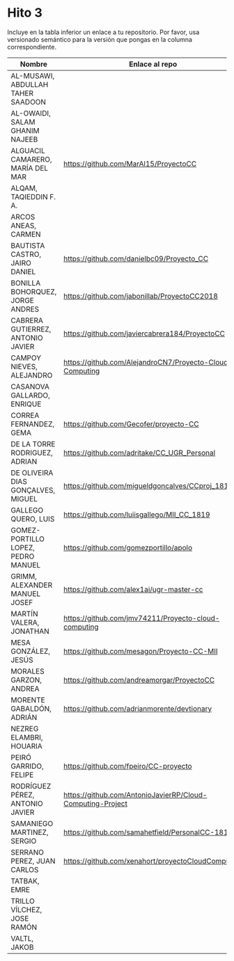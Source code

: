 # Hito 3

Incluye en la tabla inferior un enlace a tu repositorio. Por favor,
usa versionado semántico para la versión que pongas en la columna
correspondiente.

| Nombre   | Enlace al repo | Versión |
|----------|--------------- |---------|
| AL-MUSAWI,  ABDULLAH TAHER SAADOON | | |
| AL-OWAIDI,  SALAM GHANIM NAJEEB | | |
| ALGUACIL CAMARERO,  MARÍA DEL MAR | https://github.com/MarAl15/ProyectoCC | 4.0.0 **Reenviado** |
| ALQAM,  TAQIEDDIN F. A. | | |
| ARCOS ANEAS, CARMEN | | |
| BAUTISTA CASTRO,  JAIRO DANIEL | https://github.com/danielbc09/Proyecto_CC | 3.0.0 |
| BONILLA BOHORQUEZ,  JORGE ANDRES | https://github.com/jabonillab/ProyectoCC2018 | 3.1.2 |
| CABRERA GUTIERREZ,  ANTONIO JAVIER | https://github.com/javiercabrera184/ProyectoCC | 3.1 |
| CAMPOY NIEVES, ALEJANDRO | https://github.com/AlejandroCN7/Proyecto-Cloud-Computing | 3.2 |
| CASANOVA GALLARDO, ENRIQUE | | |
| CORREA FERNANDEZ,  GEMA | https://github.com/Gecofer/proyecto-CC | 3.1 |
| DE LA TORRE RODRIGUEZ,  ADRIAN | https://github.com/adritake/CC_UGR_Personal | 3.2 |
| DE OLIVEIRA DIAS GONÇALVES, MIGUEL | https://github.com/migueldgoncalves/CCproj_1819 | 4.0.2 **Reenviado** |
| GALLEGO QUERO,  LUIS | https://github.com/luiisgallego/MII_CC_1819 | 3.0 |
| GOMEZ-PORTILLO LOPEZ,  PEDRO MANUEL | https://github.com/gomezportillo/apolo | 3.3.3 |
| GRIMM,  ALEXANDER MANUEL JOSEF | https://github.com/alex1ai/ugr-master-cc | 3.1.2 **Reentregada** |
| MARTÍN VALERA, JONATHAN | https://github.com/jmv74211/Proyecto-cloud-computing | 3.0.3 |
| MESA GONZÁLEZ, JESÚS | https://github.com/mesagon/Proyecto-CC-MII | 3.0.2 |
| MORALES GARZON,  ANDREA | https://github.com/andreamorgar/ProyectoCC | 3.0 |
| MORENTE GABALDÓN, ADRIÁN | https://github.com/adrianmorente/devtionary | 3.0 |
| NEZREG ELAMBRI,   HOUARIA | | |
| PEIRÓ GARRIDO,  FELIPE | https://github.com/fpeiro/CC-proyecto | 3 |
| RODRÍGUEZ PÉREZ, ANTONIO JAVIER | https://github.com/AntonioJavierRP/Cloud-Computing-Project | 3.0.0 |
| SAMANIEGO MARTINEZ,  SERGIO | https://github.com/samahetfield/PersonalCC-1819 | 3.0 |
| SERRANO PEREZ,  JUAN CARLOS | https://github.com/xenahort/proyectoCloudComputing | 2 |
| TATBAK,  EMRE | | |
| TRILLO VÍLCHEZ,  JOSE RAMÓN | | |
| VALTL,  JAKOB | | |
